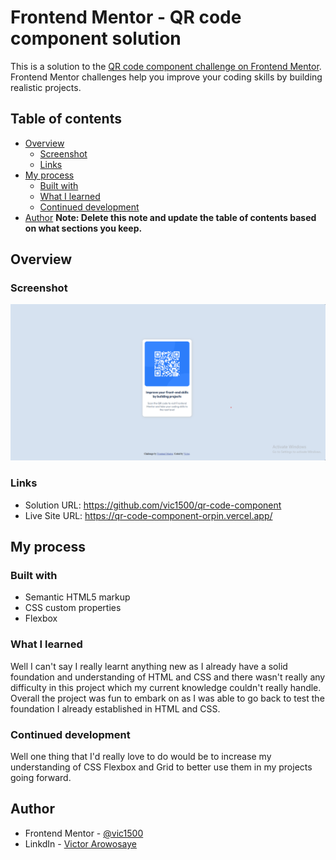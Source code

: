 # Frontend Mentor - QR code component solution

This is a solution to the [QR code component challenge on Frontend Mentor](https://www.frontendmentor.io/challenges/qr-code-component-iux_sIO_H). Frontend Mentor challenges help you improve your coding skills by building realistic projects. 

## Table of contents

- [Overview](#overview)
  - [Screenshot](#screenshot)
  - [Links](#links)
- [My process](#my-process)
  - [Built with](#built-with)
  - [What I learned](#what-i-learned)
  - [Continued development](#continued-development)
- [Author](#author)
**Note: Delete this note and update the table of contents based on what sections you keep.**

## Overview

### Screenshot

![Image](./images/image.png)

### Links

- Solution URL: https://github.com/vic1500/qr-code-component
- Live Site URL: https://qr-code-component-orpin.vercel.app/

## My process

### Built with

- Semantic HTML5 markup
- CSS custom properties
- Flexbox

### What I learned
Well I can't say I really learnt anything new as I already have a solid foundation and understanding of HTML and CSS and there wasn't really any difficulty in this project which my current knowledge couldn't really handle. Overall the project was fun to embark on as I was able to go back to test the foundation I already established in HTML and CSS.

### Continued development

Well one thing that I'd really love to do would be to increase my understanding of CSS Flexbox and Grid to better use them in my projects going forward.

## Author
- Frontend Mentor - [@vic1500](https://www.frontendmentor.io/profile/vic1500)
- LinkdIn - [Victor Arowosaye](https://www.linkedin.com/in/victor-arowosaye-a167b2303/)

